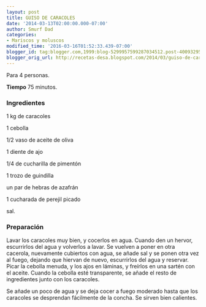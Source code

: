 ```yaml
---
layout: post
title: GUISO DE CARACOLES
date: '2014-03-13T02:00:00.000-07:00'
author: Smurf Dad
categories:
- Mariscos y moluscos
modified_time: '2016-03-16T01:52:33.439-07:00'
blogger_id: tag:blogger.com,1999:blog-5299957599287034512.post-4009329553034972754
blogger_orig_url: http://recetas-desa.blogspot.com/2014/03/guiso-de-caracoles.html
---
```


Para 4 personas.

<b>Tiempo</b> 75 minutos.

<h3>Ingredientes</h3>
1 kg de caracoles

1 cebolla

1/2 vaso de aceite de oliva

1 diente de ajo

1/4 de cucharilla de pimentón

1 trozo de guindilla

un par de hebras de azafrán

1 cucharada de perejil picado

sal.

<h3>Preparación</h3>
Lavar los caracoles muy bien, y cocerlos en agua. Cuando den un hervor, escurrirlos del agua y volverlos a lavar. Se vuelven a poner en otra cacerola, nuevamente cubiertos con agua, se añade sal y se ponen otra vez al fuego, dejando que hiervan de nuevo, escurrirlos del agua y reservar. Picar la cebolla menuda, y los ajos en láminas, y freírlos en una sartén con el aceite. Cuando la cebolla esté transparente, se añade el resto de ingredientes junto con los caracoles.

Se añade un poco de agua y se deja cocer a fuego moderado hasta que los caracoles se desprendan fácilmente de la concha. Se sirven bien calientes.